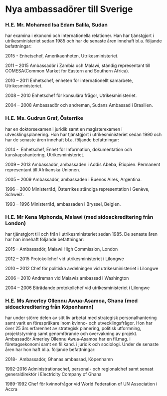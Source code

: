 # Nya ambassadörer till Sverige

### H.E. Mr. Mohamed Isa Edam Balila, Sudan

har examina i ekonomi och internationella relationer. Han har tjänstgjort i utrikesministeriet sedan 1985 och har de senaste åren innehaft bl.a. följande befattningar:

2015 \- Enhetschef, Amerikaenheten, Utrikesministeriet.

2011 – 2015 Ambassadör i Zambia och Malawi, ständig representant till COMESA(Common Market for Eastern and Southern Africa).

2010 – 2011 Enhetschef, enheten för internationellt samarbete, Utrikesministeriet.

2008 – 2010 Enhetschef för konsulära frågor, Utrikesministeriet.

2004 – 2008 Ambassadör och andreman, Sudans Ambassad i Brasilien.

### H.E. Ms. Gudrun Graf, Österrike

har en doktorsexamen i juridik samt en magisterexamen i utvecklingsplanering. Hon har tjänstgjort i utrikesministeriet sedan 1990 och har de senaste åren innehaft bl.a. följande befattningar:

2014 \-  Enhetschef, Enhet för Information, dokumentation och kunskapshantering, Utrikesministeriet.

2009 – 2013 Ambassadör, ambassaden i Addis Abeba, Etiopien. Permanent representant till Afrikanska Unionen.

2005 – 2009 Ambassadör, ambassaden i Buenos Aires, Argentina.

1996 – 2000 Ministerråd, Österrikes ständiga representation i Genève, Schweiz.

1993 – 1996 Ministerråd, ambassaden i Bryssel, Belgien.

### H.E. Mr Kena Mphonda, Malawi (med sidoackreditering från London)

har tjänstgjort till och från i utrikesministeriet sedan 1985\. De senaste åren har han innehaft följande befattningar:

2015 – Ambassadör, Malawi High Commission, London

2012 – 2015 Protokollchef vid utrikesministeriet i Lilongwe

2010 – 2012 Chef för politiska avdelningen vid utrikesministeriet i Lilongwe

2006 – 2010 Andreman vid Malawis ambassad i Washington

2004 – 2006 Biträdande protokollchef vid utrikesministeriet i Lilongwe

### H.E. Ms Amerley Ollennu Awua\-Asamoa, Ghana (med sidoackreditering från Köpenhamn)

har under större delen av sitt liv arbetat med strategisk personalhantering samt varit en förespråkare inom kvinno\- och utvecklingsfrågor. Hon har över 25 års erfarenhet av strategisk planering, politisk utformning, projektstyrning samt genomförande och övervakning av projekt. Ambassadör Amerley Ollennu Awua\-Asamoa har en fil.mag. i företagsekonomi samt en fil.kand. i juridik och sociologi. Under de senaste åren har hon haft bl.a. följande befattningar:

2018\-  Ambassadör, Ghanas ambassad, Köpenhamn

1992\-2016 Administrationschef, personal\- och regionalchef samt senast generaldirektör i Electricity Company of Ghana

1989\-1992 Chef för kvinnofrågor vid World Federation of UN Association i Accra
